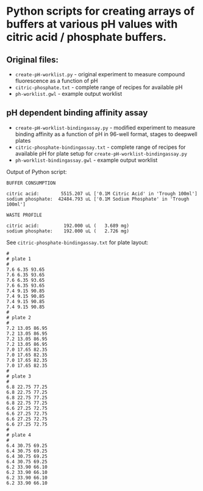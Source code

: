 # Python scripts for creating arrays of buffers at various pH values with citric acid / phosphate buffers.

## Original files:
* `create-pH-worklist.py` - original experiment to measure compound fluorescence as a function of pH
* `citric-phosphate.txt` - complete range of recipes for available pH
* `ph-worklist.gwl` - example output worklist

## pH dependent binding affinity assay
* `create-pH-worklist-bindingassay.py` - modified experiment to measure binding affinity as a function of pH in 96-well format, stages to deepwell plates
* `citric-phosphate-bindingassay.txt` - complete range of recipes for available pH for plate setup for `create-pH-worklist-bindingassay.py`
* `ph-worklist-bindingassay.gwl` - example output worklist

Output of Python script:
```
BUFFER CONSUMPTION

citric acid:        5515.207 uL ['0.1M Citric Acid' in 'Trough 100ml']
sodium phosphate:  42484.793 uL ['0.1M Sodium Phosphate' in 'Trough 100ml']

WASTE PROFILE

citric acid:         192.000 uL (   3.689 mg)
sodium phosphate:    192.000 uL (   2.726 mg)

```
See `citric-phosphate-bindingassay.txt` for plate layout:
```
#
# plate 1
#
7.6 6.35 93.65
7.6 6.35 93.65
7.6 6.35 93.65
7.6 6.35 93.65
7.4 9.15 90.85
7.4 9.15 90.85
7.4 9.15 90.85
7.4 9.15 90.85
#
# plate 2
#
7.2 13.05 86.95
7.2 13.05 86.95
7.2 13.05 86.95
7.2 13.05 86.95
7.0 17.65 82.35
7.0 17.65 82.35
7.0 17.65 82.35
7.0 17.65 82.35
#
# plate 3
#
6.8 22.75 77.25
6.8 22.75 77.25
6.8 22.75 77.25
6.8 22.75 77.25
6.6 27.25 72.75
6.6 27.25 72.75
6.6 27.25 72.75
6.6 27.25 72.75
#
# plate 4
#
6.4 30.75 69.25
6.4 30.75 69.25
6.4 30.75 69.25
6.4 30.75 69.25
6.2 33.90 66.10
6.2 33.90 66.10
6.2 33.90 66.10
6.2 33.90 66.10
```
